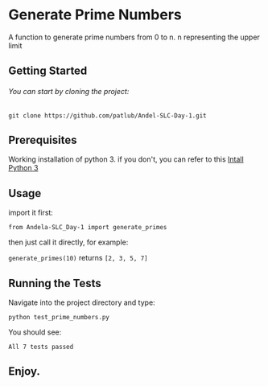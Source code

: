 # Generate Prime Numbers


A function to generate prime numbers from 0 to n.
n representing the upper limit

## Getting Started

###### You can start by cloning the project:
`git clone https://github.com/patlub/Andel-SLC-Day-1.git`


## Prerequisites
Working installation of python 3. if you don't, you can refer to this
[Intall Python 3](https://www.python.org/downloads/)

## Usage

import it first:

`from Andela-SLC_Day-1 import generate_primes`

then just call it directly, for example:

`generate_primes(10)` returns  `[2, 3, 5, 7]`


## Running the Tests

Navigate into the project directory and type:

`python test_prime_numbers.py`

You should see:

`All 7 tests passed`

## Enjoy.